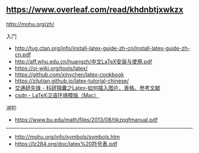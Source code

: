 https://www.overleaf.com/read/khdnbtjxwkzx
---
http://mohu.org/zh/


入门

* http://tug.ctan.org/info/install-latex-guide-zh-cn/install-latex-guide-zh-cn.pdf
* http://aff.whu.edu.cn/huangzh/中文LaTeX安装与使用.pdf
* https://oi-wiki.org/tools/latex/
* https://github.com/xinychen/latex-cookbook
* https://zilutian.github.io/latex-tutorial-chinese/
* [​交通研先锋 - 科研锦囊之Latex-如何插入图片、表格、参考文献](https://mp.weixin.qq.com/s?__biz=MzUxMzM5MDc0MA==&mid=2247538882&idx=1&sn=8363f3d9e768dd0353229cb2eef4554a&chksm=f957f939ce20702fbc861451071cffb942532ccffd261b5e9b9197212b07ea09b75c95f5dc89&scene=27)
* [csdn - LaTeX汉语环境模版（Mac）](https://blog.csdn.net/weixin_39982225/article/details/104884019)


进阶

* https://www.bu.edu/math/files/2013/08/tikzpgfmanual.pdf

---

* http://mohu.org/info/symbols/symbols.htm
* https://lz284.org/doc/latex%20符号表.pdf
